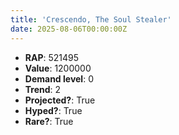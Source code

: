 ```yaml
---
title: 'Crescendo, The Soul Stealer'
date: 2025-08-06T00:00:00Z
---
```

- **RAP**: 521495
- **Value**: 1200000
- **Demand level**: 0
- **Trend**: 2
- **Projected?**: True
- **Hyped?**: True
- **Rare?**: True
